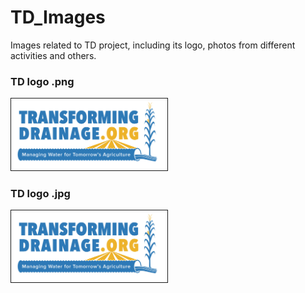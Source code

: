 # TD_Images 
<dl>Images related to TD project, including its logo, photos from different activities and others. </dd>
<dl> </dd>

<dl><h3>TD logo .png </h3></dd>
<dl><img src="https://github.com/TransformingDrainage/TD_Images/blob/master/Transforming_Drainage.png"
alt="IMAGE ALT TEXT HERE" width="250" border="1" /></dd>

<dl><h3>TD logo .jpg </h3></dd>
<dl><img src="https://github.com/TransformingDrainage/TD_Images/blob/master/Transforming_Drainage.jpg" width="250" border="1" /></dd>
